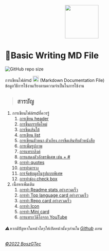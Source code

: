 <center>
 <img height="110px" src="https://camo.githubusercontent.com/7f65f69ad22ee0caca8ef19a8ba38d94f768b27bcd6b26e3440a429e1d54cfbf/68747470733a2f2f63646e2e737667706f726e2e636f6d2f6c6f676f732f6d61726b646f776e2e737667" />
</center>

# 👻Basic Writing MD File
![GitHub repo size](https://img.shields.io/github/repo-size/BoszGTec/Basic-Writing-MD-File-Pb?color=f0f0f0&logo=Github&label=Repo%20size)

การเขียนไฟล์md <img height="20px" src="https://camo.githubusercontent.com/7f65f69ad22ee0caca8ef19a8ba38d94f768b27bcd6b26e3440a429e1d54cfbf/68747470733a2f2f63646e2e737667706f726e2e636f6d2f6c6f676f732f6d61726b646f776e2e737667" />
(Markdown Documentation File)<br>
ข้อมูลวิธีการใช้งานเรียงตามความจำเป็นในการใช้งาน
> ## สารบัญ
   1. การเขียนไฟล์mdที่ควรรู้
      1. [การเขียน header](ที่ควรรู้/1-การเขียน_header.html)
      2. [การขึ้นบรรทัดใหม่](ที่ควรรู้/2-การขึ้นบรรทัดใหม่.html)
      3. [การขีดเส้นใต้](ที่ควรรู้/3-การขีดเส้นใต้.html)
      4. [การเขียน list](ที่ควรรู้/4-การเขียน_list.html)
      5. [การเขียนตัวหนา,ตัวเอียง,การขีดเส้นทับตัวหนังสือ](ที่ควรรู้/5-การเขียนตัวหนา_ตัวเอียง_การขีดเส้นทับตัวหนังสือ.html)
      6. [การเพิ่มรูปภาพ](ที่ควรรู้/6-การเพิ่มรูปภาพ.html)
      7. [การแทรกลิงค์](ที่ควรรู้/7-การแทรกลิงค์.html)
      8. [การแสดงตัวอักขรพิเศษ เช่น + #](ที่ควรรู้/8-การแสดงตัวอักขรพิเศษ_เช่น_%2B_%23.html)
      9. [การทำ quotes](ที่ควรรู้/9-การทำ_quotes.html)
      10. [การทำตาราง](ที่ควรรู้/910-การทำตาราง.html)
      11. [การจัดข้อมูลในรูปแบบพิเศษ](ที่ควรรู้/911-การจัดข้อมูลในรูปแบบพิเศษ.html)
      12. [การทำช่อง check box](ที่ควรรู้/912-การทำช่องcheck_box.html)
   2. เนื้อหาเพิ่มเติม
      1. [การทำ Readme stats อย่างรวดเร็ว](เพิ่มเติม/1-การทำReadme_stats.html)
      2. [การทำ Top language card อย่างรวดเร็ว](เพิ่มเติม/2-การทำTop_language_card.html)
      3. [การทำ Repo card อย่างรวดเร็ว](เพิ่มเติม/3-การทำRepo_card.html)
      4. [การทำ Icon](เพิ่มเติม/4-การทำIcon.html)
      5. [การทำ Mini card](เพิ่มเติม/5-การทำMini_card.html)
      6. [การแทรกวิดีโอจาก YouTube](เพิ่มเติม/6-การแทรกวิดีโอจากYouTube.html)


###### ⚠️หากมีปัญหาในหน้าใดๆให้เปิดหน้านั้นๆอ่านใน [Github](https://github.com/BoszGTec/Basic-Writing-MD-File-Pb) แทน
###### [©2022 BoszGTec](https://github.com/BoszGTec)





